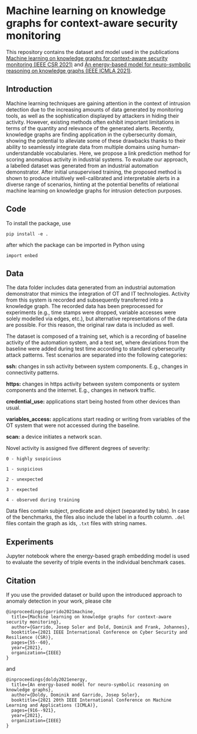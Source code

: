 # Machine learning on knowledge graphs for context-aware security monitoring

This repository contains the dataset and model used in the publications [Machine learning on knowledge graphs for context-aware security monitoring (IEEE CSR 2021)](https://arxiv.org/abs/2105.08741) and [An energy-based model for neuro-symbolic reasoning on knowledge graphs (IEEE ICMLA 2021)](https://arxiv.org/abs/2110.01639).

## Introduction

Machine learning techniques are gaining attention in the context of intrusion detection due to the increasing amounts of data generated by monitoring tools, as well as the sophistication displayed by attackers in hiding their activity. However, existing methods often exhibit important limitations in terms of the quantity and relevance of the generated alerts. Recently, knowledge graphs are finding application in the cybersecurity domain, showing the potential to alleviate some of these drawbacks thanks to their ability to seamlessly integrate data from multiple domains using human-understandable vocabularies. Here, we propose a link prediction method for scoring anomalous activity in industrial systems. To evaluate our approach, a labelled dataset was generated from an industrial automation demonstrator. After initial unsupervised training, the proposed method is shown to produce intuitively well-calibrated and interpretable alerts in a diverse range of scenarios, hinting at the potential benefits of relational machine learning on knowledge graphs for intrusion detection purposes.

## Code

To install the package, use

`pip install -e .`

after which the package can be imported in Python using

`import enbed`

## Data

The data folder includes data generated from an industrial automation demonstrator that mimics the integration of OT and IT technologies.
Activity from this system is recorded and subsequently transferred into a knowledge graph.
The recorded data has been preprocessed for experiments (e.g., time stamps were dropped, variable accesses were solely modelled via edges, etc.), but alternative representations of the data are possible. 
For this reason, the original raw data is included as well.

The dataset is composed of a training set, which is a recording of baseline activity of the automation system, and a test set, where deviations from the baseline were added during test time according to standard cybersecurity attack patterns.
Test scenarios are separated into the following categories:

**ssh:** changes in ssh activity between system components. E.g., changes in connectivity patterns.

**https:** changes in https activity between system components or system components and the internet. E.g., changes in network traffic.

**credential_use:** applications start being hosted from other devices than usual.

**variables_access:** applications start reading or writing from variables of the OT system that were not accessed during the baseline.

**scan:** a device initiates a network scan.

Novel activity is assigned five different degrees of severity:

`0 - highly suspicious`

`1 - suspicious`

`2 - unexpected`

`3 - expected`

`4 - observed during training`

Data files contain subject, predicate and object (separated by tabs).
In case of the benchmarks, the files also include the label in a fourth column.
`.del` files contain the graph as ids, `.txt` files with string names.

## Experiments

Jupyter notebook where the energy-based graph embedding model is used to evaluate the severity of triple events in the individual benchmark cases.

## Citation

If you use the provided dataset or build upon the introduced approach to anomaly detection in your work, please cite

```
@inproceedings{garrido2021machine,
  title={Machine learning on knowledge graphs for context-aware security monitoring},
  author={Garrido, Josep Soler and Dold, Dominik and Frank, Johannes},
  booktitle={2021 IEEE International Conference on Cyber Security and Resilience (CSR)},
  pages={55--60},
  year={2021},
  organization={IEEE}
}
```

and 

```
@inproceedings{doldy2021energy,
  title={An energy-based model for neuro-symbolic reasoning on knowledge graphs},
  author={Doldy, Dominik and Garrido, Josep Soler},
  booktitle={2021 20th IEEE International Conference on Machine Learning and Applications (ICMLA)},
  pages={916--921},
  year={2021},
  organization={IEEE}
}
```
